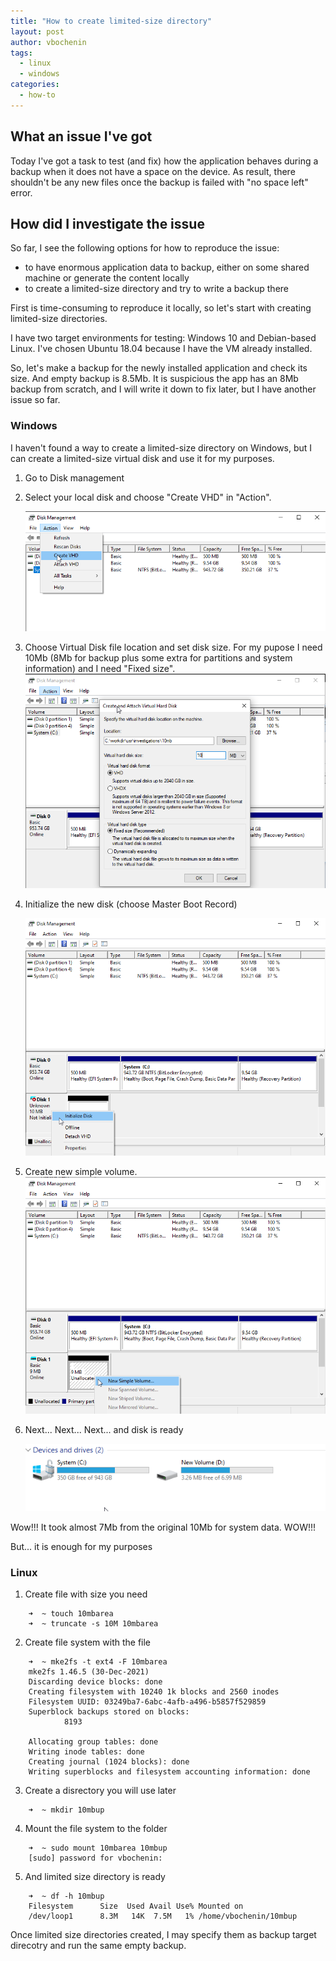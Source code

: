 ```yaml
---
title: "How to create limited-size directory"
layout: post
author: vbochenin
tags:
  - linux
  - windows
categories:
  - how-to
---
```

## What an issue I've got

Today I've got a task to test (and fix) how the application behaves during a backup when it does not have a space on the device.
As result, there shouldn't be any new files once the backup is failed with "no space left" error.

## How did I investigate the issue

So far, I see the following options for how to reproduce the issue:
- to have enormous application data to backup, either on some shared machine or generate the content locally
- to create a limited-size directory and try to write a backup there

First is time-consuming to reproduce it locally, so let's start with creating limited-size directories.

I have two target environments for testing: Windows 10 and Debian-based Linux.
I've chosen Ubuntu 18.04 because I have the VM already installed.

So, let's make a backup for the newly installed application and check its size.
And empty backup is 8.5Mb. It is suspicious the app has an 8Mb backup from scratch, and I will write it down to fix later, but I have another issue so far.

### Windows

I haven't found a way to create a limited-size directory on Windows, but I can create a limited-size virtual disk and use it for my purposes.

1.  Go to Disk management

2.  Select your local disk and choose "Create VHD" in "Action".

    ![Create VHD](assets/img/posts/2022-10-14-how-to-limit-folder/windows-step-2.png)

3.  Choose Virtual Disk file location and set disk size. For my pupose I need 10Mb (8Mb for backup plus some extra for partitions and system information) and I need "Fixed size".  
    ![Choose virtual disk file](assets/img/posts/2022-10-14-how-to-limit-folder/windows-step-3.png)

4.  Initialize the new disk (choose Master Boot Record)

    ![Initialize the new disk](assets/img/posts/2022-10-14-how-to-limit-folder/windows-step-4.png)

5.  Create new simple volume.
    ![Create a new volume](assets/img/posts/2022-10-14-how-to-limit-folder/windows-step-5.png)

6.  Next... Next... Next... and disk is ready
    
    ![Disk is ready](assets/img/posts/2022-10-14-how-to-limit-folder/windows-step-6.png)

Wow!!! It took almost 7Mb from the original 10Mb for system data. WOW!!!

But... it is enough for my purposes

### Linux

1.  Create file with size you need

```
    ➜  ~ touch 10mbarea
    ➜  ~ truncate -s 10M 10mbarea
```

2.  Create file system with the file

```
    ➜  ~ mke2fs -t ext4 -F 10mbarea
    mke2fs 1.46.5 (30-Dec-2021)
    Discarding device blocks: done                            
    Creating filesystem with 10240 1k blocks and 2560 inodes
    Filesystem UUID: 03249ba7-6abc-4afb-a496-b5857f529859
    Superblock backups stored on blocks: 
            8193

    Allocating group tables: done                            
    Writing inode tables: done                            
    Creating journal (1024 blocks): done
    Writing superblocks and filesystem accounting information: done
``` 
3.  Create a disrectory you will use later

```
    ➜  ~ mkdir 10mbup
```

4.  Mount the file system to the folder

```
    ➜  ~ sudo mount 10mbarea 10mbup 
    [sudo] password for vbochenin: 
```

5.  And limited size directory is ready


```
    ➜  ~ df -h 10mbup              
    Filesystem      Size  Used Avail Use% Mounted on
    /dev/loop1      8.3M   14K  7.5M   1% /home/vbochenin/10mbup
```

Once limited size directories created, I may specify them as backup target direcotry and run the same empty backup.